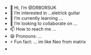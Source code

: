 - 👋 Hi, I’m @DRBORSUK
- 👀 I’m interested in ...eletrick guitar
- 🌱 I’m currently learning ...
- 💞️ I’m looking to collaborate on ...
- 📫 How to reach me ...
- 😄 Pronouns: ...
- ⚡ Fun fact: ... im like Neo from matrix
- 

<!---
DRBORSUK/DRBORSUK is a ✨ special ✨ repository because its `README.md` (this file) appears on your GitHub profile.
You can click the Preview link to take a look at your changes.
--->
